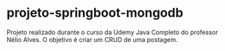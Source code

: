 # projeto-springboot-mongodb
Projeto realizado durante o curso da Udemy Java Completo do professor Nélio Alves. O objetivo é criar um CRUD de uma postagem.
